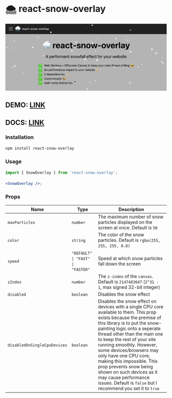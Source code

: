 # 🌨️ react-snow-overlay

![](https://raw.githubusercontent.com/C-o-d-e-C-o-w-b-o-y/react-snow-overlay/refs/heads/main/react-snow-overlay.webp)

## DEMO: [LINK](https://c-o-d-e-c-o-w-b-o-y.github.io/react-snow-overlay/docs/playground)

## DOCS: [LINK](https://c-o-d-e-c-o-w-b-o-y.github.io/react-snow-overlay/docs/installation)

### Installation

```bash
npm install react-snow-overlay
```

### Usage

```jsx
import { SnowOverlay } from 'react-snow-overlay';

<SnowOverlay />;
```

### Props

| Name                         | Type                              | Description                                                                                                                                                                                                                                                                                                                                                                                                                                                                                            |
| ---------------------------- | --------------------------------- | ------------------------------------------------------------------------------------------------------------------------------------------------------------------------------------------------------------------------------------------------------------------------------------------------------------------------------------------------------------------------------------------------------------------------------------------------------------------------------------------------------ |
| `maxParticles`               | `number`                          | The maximum number of snow particles displayed on the screen at once. Default is `50`                                                                                                                                                                                                                                                                                                                                                                                                                  |
| `color`                      | `string`                          | The color of the snow particles. Default is `rgba(255, 255, 255, 0.8)`                                                                                                                                                                                                                                                                                                                                                                                                                                 |
| `speed`                      | `"DEFAULT" \| "FAST" \| "FASTER"` | Speed at which snow particles fall down the screen                                                                                                                                                                                                                                                                                                                                                                                                                                                     |
| `zIndex`                     | `number`                          | The `z-index` of the `canvas`. Default is `2147483647` (`2^31 - 1`, max signed 32-bit integer)                                                                                                                                                                                                                                                                                                                                                                                                         |
| `disabled`                   | `boolean`                         | Disables the snow effect                                                                                                                                                                                                                                                                                                                                                                                                                                                                               |
| `disabledOnSingleCpuDevices` | `boolean`                         | Disables the snow effect on devices with a single CPU core available to them. This prop exists because the premise of this library is to put the snow-painting logic onto a seperate thread other than the main one to keep the rest of your site running smoothly. However, some devices/browsers may only have one CPU core, making this impossible. This prop prevents snow being shown on such devices as it may cause performance issues. Default is `false` but I recommend you set it to `true` |
